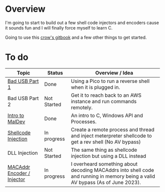 # Overview
I'm going to start to build out a few shell code injectors and encoders cause it sounds fun and I will finally force myself to learn C.

Going to use this [crow's gitbook](https://crows-nest.gitbook.io/crows-nest/malware-development/getting-started-with-malware-development) and a few other things to get started.

# To do

|Topic|Status|Overview / Idea|
|-|-|----------|
|[Bad USB Part 1](./Bad%20USB%20part%201.md)|Done|Using a Pico to run a reverse shell when it is plugged in.|
|Bad USB Part 2|Not Started|Get it to reach back to an AWS instance and run commands remotely.|
|[Intro to MalDev](./Intro%20to%20MalDev.md)|Done|An intro to C, Windows API and Processes.|
|[Shellcode Injection](./Shellcode%20Injection.md)|In progress|Create a remote process and thread and inject meterpreter shellcode to get a rev shell (No AV bypass)|
|DLL Injection|Not Started|The same thing as shellcode injection but using a DLL instead|
|[MACAddr Encoder / Injector](./Encoding%20Shellcode%20as%20MACAddrs.md)|In progress|I overheard something about decoding MACAddrs into shell code and running in memory being a valid AV bypass (As of June 2023).|
